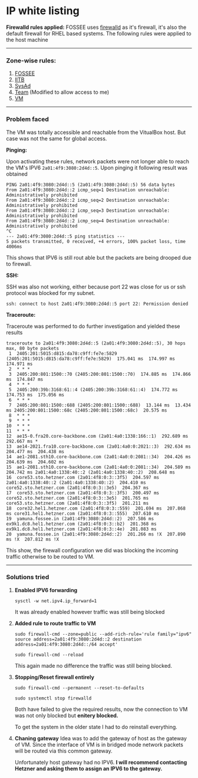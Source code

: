# IP white listing

**Firewalld rules applied:** FOSSEE uses [firewalld](https://firewalld.org/documentation/man-pages/firewall-cmd.html) as it's firewall, it's also the default firewall for RHEL based systems. The following rules were applied to the host machine

---

### Zone-wise rules:
1. [FOSSEE](./FirewallRules/firewall.cmd.FOSSEE.sh)
1. [IITB](./FirewallRules/firewall.cmd.IITB.sh)
1. [SysAd](./FirewallRules/firewall.cmd.SysAd.sh)
1. [Team](./FirewallRules/firewall.cmd.Team.sh) (Modified to allow access to me)
1. [VM](./FirewallRules/firewall.cmd.VM.sh)

---

### Problem faced
The VM was totally accessible and reachable from the VitualBox host. But case was not the same for global access.

**Pinging:**

Upon activating these rules, network packets were not longer able to reach the VM's IPV6 `2a01:4f9:3080:2d4d::5`. Upon pinging it following result was obtained

```
PING 2a01:4f9:3080:2d4d::5 (2a01:4f9:3080:2d4d::5) 56 data bytes
From 2a01:4f9:3080:2d4d::2 icmp_seq=1 Destination unreachable: Administratively prohibited
From 2a01:4f9:3080:2d4d::2 icmp_seq=2 Destination unreachable: Administratively prohibited
From 2a01:4f9:3080:2d4d::2 icmp_seq=3 Destination unreachable: Administratively prohibited
From 2a01:4f9:3080:2d4d::2 icmp_seq=4 Destination unreachable: Administratively prohibited
^C
--- 2a01:4f9:3080:2d4d::5 ping statistics ---
5 packets transmitted, 0 received, +4 errors, 100% packet loss, time 4006ms
```
This shows that IPV6 is still rout able but the packets are being drooped due to firewall. 

**SSH:**

SSH was also not working, either because port 22 was close for us or ssh protocol was blocked for my subnet.
```
ssh: connect to host 2a01:4f9:3080:2d4d::5 port 22: Permission denied
```

**Traceroute:**

Traceroute was performed to do further investigation and yielded these results

```
traceroute to 2a01:4f9:3080:2d4d::5 (2a01:4f9:3080:2d4d::5), 30 hops max, 80 byte packets
 1  2405:201:5015:d815:da78:c9ff:fe7e:5829 (2405:201:5015:d815:da78:c9ff:fe7e:5829)  175.041 ms  174.997 ms  174.971 ms
 2  * * *
 3  2405:200:801:1500::70 (2405:200:801:1500::70)  174.885 ms  174.866 ms  174.847 ms
 4  * * *
 5  2405:200:39b:3168:61::4 (2405:200:39b:3168:61::4)  174.772 ms  174.753 ms  175.056 ms
 6  * * *
 7  2405:200:801:1500::688 (2405:200:801:1500::688)  13.144 ms  13.434 ms 2405:200:801:1500::68c (2405:200:801:1500::68c)  20.575 ms
 8  * * *
 9  * * *
10  * * *
11  * * *
12  ae15-0.fra20.core-backbone.com (2a01:4a0:1338:166::1)  292.689 ms  292.667 ms *
13  ae14-2021.fra10.core-backbone.com (2a01:4a0:0:2021::3)  292.634 ms  204.477 ms  204.438 ms
14  ae1-2081.sth10.core-backbone.com (2a01:4a0:0:2081::34)  204.426 ms  204.639 ms  204.602 ms
15  ae1-2081.sth10.core-backbone.com (2a01:4a0:0:2081::34)  204.589 ms  204.742 ms 2a01:4a0:1338:40::2 (2a01:4a0:1338:40::2)  208.648 ms
16  core53.sto.hetzner.com (2a01:4f8:0:3::3f5)  204.597 ms 2a01:4a0:1338:40::2 (2a01:4a0:1338:40::2)  204.410 ms core52.sto.hetzner.com (2a01:4f8:0:3::3e5)  204.367 ms
17  core53.sto.hetzner.com (2a01:4f8:0:3::3f5)  200.497 ms core52.sto.hetzner.com (2a01:4f8:0:3::3e5)  201.765 ms core53.sto.hetzner.com (2a01:4f8:0:3::3f5)  201.211 ms
18  core32.hel1.hetzner.com (2a01:4f8:0:3::559)  201.694 ms  207.868 ms core31.hel1.hetzner.com (2a01:4f8:0:3::555)  207.610 ms
19  yamuna.fossee.in (2a01:4f9:3080:2d4d::2)  207.586 ms ex9k1.dc8.hel1.hetzner.com (2a01:4f8:0:3::b2)  201.368 ms ex9k1.dc8.hel1.hetzner.com (2a01:4f8:0:3::4e)  201.083 ms
20  yamuna.fossee.in (2a01:4f9:3080:2d4d::2)  201.266 ms !X  207.890 ms !X  207.812 ms !X
```

This show, the firewall configuration we did was blocking the incoming traffic otherwise to be routed to VM.

---

### Solutions tried
1. **Enabled IPV6 forwarding**
    ```
    sysctl -w net.ipv4.ip_forward=1
    ```
    It was already enabled however traffic was still being blocked

2. **Added rule to route traffic to VM**
    ```
    sudo firewall-cmd --zone=public --add-rich-rule='rule family="ipv6" source address=2a01:4f9:3080:2d4d::2 destination address=2a01:4f9:3080:2d4d::/64 accept'

    sudo firewall-cmd --reload
    ```

    This again made no difference the traffic was still being blocked.

3. **Stopping/Reset firewall entirely**
    ```
    sudo firewall-cmd --permanent --reset-to-defaults
    ```
    ```
    sudo systemctl stop firewalld
    ```

    Both have failed to give the required results, now the connection to VM was not only blocked but **enitery blocked.**

    To get the system in the older state I had to do reinstall everything.

4. **Chaning gateway**
    Idea was to add the gateway of host as the gateway of VM. Since the interface of VM is in bridged mode network packets will be routed via this common gateway.

    Unfortunately host gateway had no IPV6. **I will recommend contacting Hetzner and asking them to assign an IPV6 to the gateway.**

